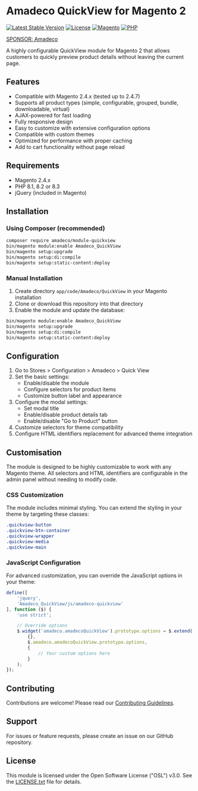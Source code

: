 # Amadeco QuickView for Magento 2

[![Latest Stable Version](https://img.shields.io/github/v/release/Amadeco/magento2-quickview)](https://github.com/Amadeco/magento2-quickview/releases)
[![License](https://img.shields.io/github/license/Amadeco/magento2-quickview)](https://github.com/Amadeco/magento2-quickview/blob/main/LICENSE)
[![Magento](https://img.shields.io/badge/Magento-2.4.x-brightgreen.svg)](https://magento.com)
[![PHP](https://img.shields.io/badge/PHP-8.1|8.2|8.3-blue.svg)](https://www.php.net)

[SPONSOR: Amadeco](https://www.amadeco.fr)

A highly configurable QuickView module for Magento 2 that allows customers to quickly preview product details without leaving the current page.

## Features

- Compatible with Magento 2.4.x (tested up to 2.4.7)
- Supports all product types (simple, configurable, grouped, bundle, downloadable, virtual)
- AJAX-powered for fast loading
- Fully responsive design
- Easy to customize with extensive configuration options
- Compatible with custom themes
- Optimized for performance with proper caching
- Add to cart functionality without page reload

## Requirements

- Magento 2.4.x
- PHP 8.1, 8.2 or 8.3
- jQuery (included in Magento)

## Installation

### Using Composer (recommended)

```bash
composer require amadeco/module-quickview
bin/magento module:enable Amadeco_QuickView
bin/magento setup:upgrade
bin/magento setup:di:compile
bin/magento setup:static-content:deploy
```

### Manual Installation

1. Create directory `app/code/Amadeco/QuickView` in your Magento installation
2. Clone or download this repository into that directory
3. Enable the module and update the database:

```bash
bin/magento module:enable Amadeco_QuickView
bin/magento setup:upgrade
bin/magento setup:di:compile
bin/magento setup:static-content:deploy
```

## Configuration

1. Go to Stores > Configuration > Amadeco > Quick View
2. Set the basic settings:
    - Enable/disable the module
    - Configure selectors for product items
    - Customize button label and appearance
3. Configure the modal settings:
    - Set modal title
    - Enable/disable product details tab
    - Enable/disable "Go to Product" button
4. Customize selectors for theme compatibility
5. Configure HTML identifiers replacement for advanced theme integration

## Customisation

The module is designed to be highly customizable to work with any Magento theme. All selectors and HTML identifiers are configurable in the admin panel without needing to modify code.

### CSS Customization

The module includes minimal styling. You can extend the styling in your theme by targeting these classes:

```css
.quickview-button
.quickview-btn-container
.quickview-wrapper
.quickview-media
.quickview-main
```

### JavaScript Configuration

For advanced customization, you can override the JavaScript options in your theme:

```js
define([
    'jquery',
    'Amadeco_QuickView/js/amadeco-quickview'
], function ($) {
    'use strict';

    // Override options
    $.widget('amadeco.amadecoQuickView').prototype.options = $.extend(
        {},
        $.amadeco.amadecoQuickView.prototype.options,
        {
            // Your custom options here
        }
    );
});
```

## Contributing

Contributions are welcome! Please read our [Contributing Guidelines](CONTRIBUTING.md).

## Support

For issues or feature requests, please create an issue on our GitHub repository.

## License

This module is licensed under the Open Software License ("OSL") v3.0. See the [LICENSE.txt](LICENSE.txt) file for details.
